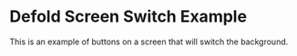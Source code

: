 # Defold Screen Switch Example

This is an example of buttons on a screen that will switch the background.

